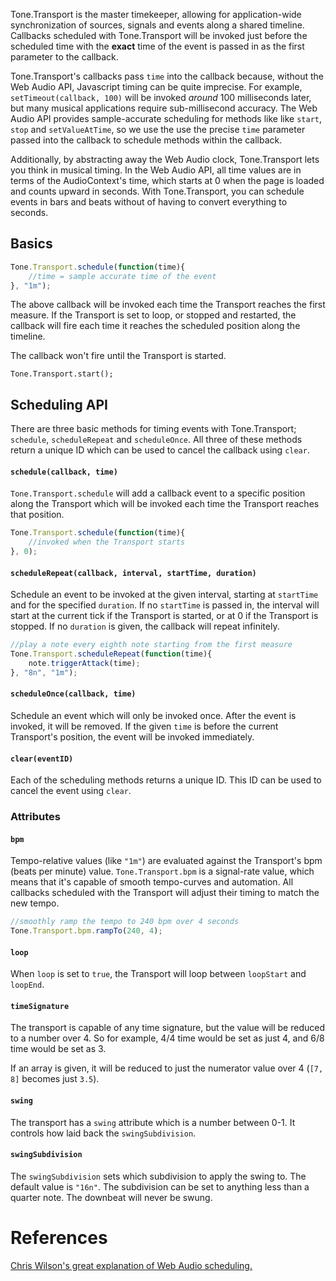 Tone.Transport is the master timekeeper, allowing for application-wide synchronization of sources, signals and events along a shared timeline. Callbacks scheduled with Tone.Transport will be invoked just before the scheduled time with the **exact** time of the event is passed in as the first parameter to the callback. 

Tone.Transport's callbacks pass `time` into the callback because, without the Web Audio API, Javascript timing can be quite imprecise. For example, `setTimeout(callback, 100)` will be invoked _around_ 100 milliseconds later, but many musical applications require sub-millisecond accuracy. The Web Audio API provides sample-accurate scheduling for methods like like `start`, `stop` and `setValueAtTime`, so we use the use the precise `time` parameter passed into the callback to schedule methods within the callback. 

Additionally, by abstracting away the Web Audio clock, Tone.Transport lets you think in musical timing. In the Web Audio API, all time values are in terms of the AudioContext's time, which starts at 0 when the page is loaded and counts upward in seconds. With Tone.Transport, you can schedule events in bars and beats without of having to convert everything to seconds.


## Basics

```javascript
Tone.Transport.schedule(function(time){
	//time = sample accurate time of the event
}, "1m");
```

The above callback will be invoked each time the Transport reaches the first measure. If the Transport is set to loop, or stopped and restarted, the callback will fire each time it reaches the scheduled position along the timeline. 

The callback won't fire until the Transport is started. 

```
Tone.Transport.start();
```

## Scheduling API

There are three basic methods for timing events with Tone.Transport; `schedule`, `scheduleRepeat` and `scheduleOnce`. All three of these methods return a unique ID which can be used to cancel the callback using `clear`. 

#### `schedule(callback, time)`

`Tone.Transport.schedule` will add a callback event to a specific position along the Transport which will be invoked each time the Transport reaches that position.

```javascript
Tone.Transport.schedule(function(time){
	//invoked when the Transport starts
}, 0);
```

#### `scheduleRepeat(callback, interval, startTime, duration)`

Schedule an event to be invoked at the given interval, starting at `startTime` and for the specified `duration`. If no `startTime` is passed in, the interval will start at the current tick if the Transport is started, or at 0 if the Transport is stopped. If no `duration` is given, 
the callback will repeat infinitely. 

```javascript
//play a note every eighth note starting from the first measure
Tone.Transport.scheduleRepeat(function(time){
	note.triggerAttack(time);
}, "8n", "1m");
```

#### `scheduleOnce(callback, time)`

Schedule an event which will only be invoked once. After the event is invoked, it will be removed. If the given `time` is before the current Transport's position, the event will be invoked immediately. 


#### `clear(eventID)`

Each of the scheduling methods returns a unique ID. This ID can be used to cancel the event using `clear`. 

### Attributes

#### `bpm`

Tempo-relative values (like `"1m"`) are evaluated against the Transport's bpm (beats per minute) value. `Tone.Transport.bpm` is a signal-rate value, which means that it's capable of smooth tempo-curves and automation. All callbacks scheduled with the Transport will adjust their timing to match the new tempo. 

```javascript
//smoothly ramp the tempo to 240 bpm over 4 seconds
Tone.Transport.bpm.rampTo(240, 4);
```


#### `loop`

When `loop` is set to `true`, the Transport will loop between `loopStart` and `loopEnd`. 

#### `timeSignature`

The transport is capable of any time signature, but the value will be reduced to a number over 4. So for example, 4/4 time would be set as just 4, and 6/8 time would be set as 3. 

If an array is given, it will be reduced to just the numerator value over 4 (`[7, 8]` becomes just `3.5`).

#### `swing`

The transport has a `swing` attribute which is a number between 0-1. It controls how laid back the `swingSubdivision`. 

#### `swingSubdivision`

The `swingSubdivision` sets which subdivision to apply the swing to. The default value is `"16n"`. The subdivision can be set to anything less than a quarter note. The downbeat will never be swung. 

# References

[Chris Wilson's great explanation of Web Audio scheduling.](http://www.html5rocks.com/en/tutorials/audio/scheduling/)